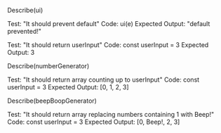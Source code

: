 Describe(ui)

Test: "It should prevent default"
Code: ui(e)
Expected Output: "default prevented!"

Test: "It should return userInput"
Code: const userInput = 3
Expected Output: 3

Describe(numberGenerator)

Test: "It should return array counting up to userInput"
Code: const userInput = 3
Expected Output: [0, 1, 2, 3]

Describe(beepBoopGenerator)

Test: "It should return array replacing numbers containing 1 with Beep!"
Code: const userInput = 3
Expected Output: [0, Beep!, 2, 3]